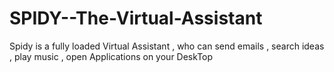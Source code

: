 # SPIDY--The-Virtual-Assistant
Spidy is a fully loaded Virtual Assistant , who can send emails , search ideas , play music , open Applications on your DeskTop
